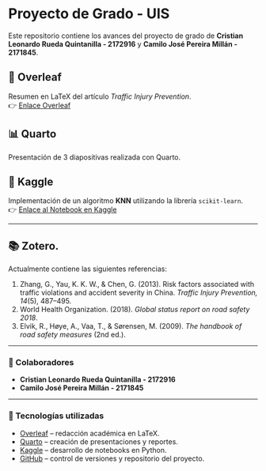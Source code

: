 # Proyecto de Grado - UIS

Este repositorio contiene los avances del proyecto de grado de **Cristian Leonardo Rueda Quintanilla - 2172916** y **Camilo José Pereira Millán - 2171845**.

## 📑 Overleaf
Resumen en LaTeX del artículo *Traffic Injury Prevention*.  
👉 [Enlace Overleaf](https://www.overleaf.com/4171976653vxcxwdvqdcmk#b263b9)

## 📊 Quarto
Presentación de 3 diapositivas realizada con Quarto.

## 🤖 Kaggle
Implementación de un algoritmo **KNN** utilizando la librería `scikit-learn`.  
👉 [Enlace al Notebook en Kaggle](https://www.kaggle.com/code/camijope/primer-notebook-kaggle)

---

## 📚 Zotero.
Actualmente contiene las siguientes referencias:

1. Zhang, G., Yau, K. K. W., & Chen, G. (2013). Risk factors associated with traffic violations and accident severity in China. *Traffic Injury Prevention, 14*(5), 487–495.  
2. World Health Organization. (2018). *Global status report on road safety 2018*.  
3. Elvik, R., Høye, A., Vaa, T., & Sørensen, M. (2009). *The handbook of road safety measures* (2nd ed.).

---

### 🔗 Colaboradores
- **Cristian Leonardo Rueda Quintanilla - 2172916**  
- **Camilo José Pereira Millán - 2171845**

---

### 🔧 Tecnologías utilizadas
- [Overleaf](https://www.overleaf.com/) – redacción académica en LaTeX.  
- [Quarto](https://quarto.org/) – creación de presentaciones y reportes.  
- [Kaggle](https://www.kaggle.com/) – desarrollo de notebooks en Python.  
- [GitHub](https://github.com/) – control de versiones y repositorio del proyecto.
